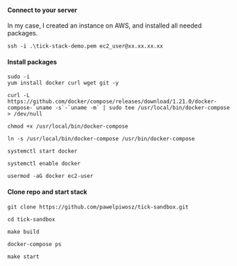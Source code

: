 #### Connect to your server

In my case, I created an instance on AWS, and installed all needed 
packages.

`ssh -i .\tick-stack-demo.pem ec2_user@xx.xx.xx.xx`

#### Install packages

`sudo -i`  
`yum install docker curl wget git -y`

```
curl -L https://github.com/docker/compose/releases/download/1.21.0/docker-compose-`uname -s`-`uname -m` | sudo tee /usr/local/bin/docker-compose > /dev/null
```

`chmod +x /usr/local/bin/docker-compose`

`ln -s /usr/local/bin/docker-compose /usr/bin/docker-compose`

`systemctl start docker`

`systemctl enable docker`

`usermod -aG docker ec2-user`

#### Clone repo and start stack

`git clone https://github.com/pawelpiwosz/tick-sandbox.git`

`cd tick-sandbox`

`make build`

`docker-compose ps`

`make start`


